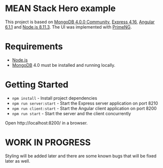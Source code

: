 # MEAN Stack Hero example
This project is based on [MongoDB 4.0.0 Community](https://www.mongodb.com/download-center#community), [Express 4.16](https://expressjs.com/), [Angular 6.1.1](https://angular.io/) and [Node.js 8.11.3](https://nodejs.org). The UI was implemented with [PrimeNG](https://www.primefaces.org/primeng/).

# Requirements
- [Node.js](https://nodejs.org)
- [MongoDB](https://www.mongodb.com) 4.0 must be installed and running locally.

# Getting Started
- `npm install` - Install project dependencies
- `npm run server:start` - Start the Express server application on port 8210
- `npm run client:start` - Start the Angular client application on port 8200
- `npm run start` - Start the server and the client concurrently

Open http://localhost:8200/ in a browser.

# WORK IN PROGRESS
Styling will be added later and there are some known bugs that will be fixed later as well.

